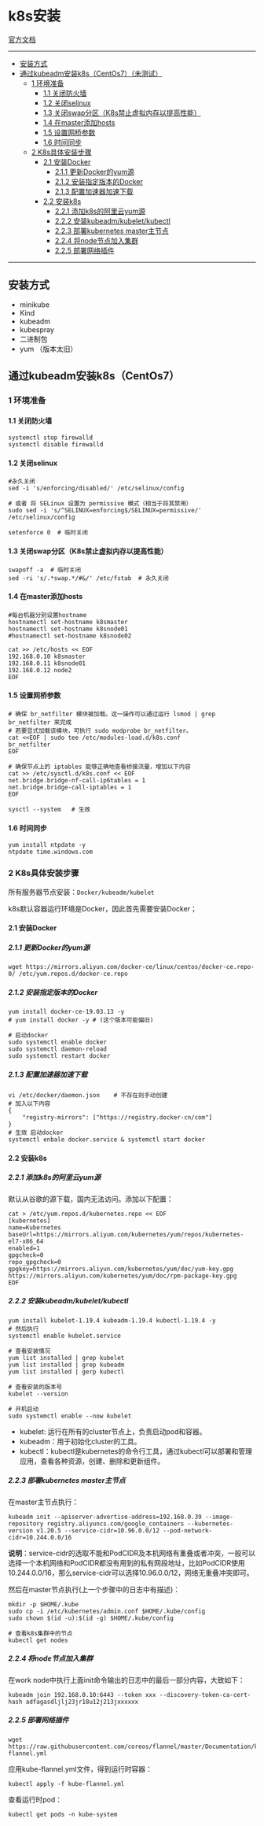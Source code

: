 # k8s安装

[官方文档](https://kubernetes.io/docs/tasks/tools/install-kubectl-linux/)

---

- [安装方式](#安装方式)  
- [通过kubeadm安装k8s（CentOs7）（未测试）](#通过kubeadm安装k8scentos7)  
  - [1 环境准备](#1-环境准备)
    - [1.1 关闭防火墙](#11-关闭防火墙)
    - [1.2 关闭selinux](#12-关闭selinux)
    - [1.3 关闭swap分区（K8s禁止虚拟内存以提高性能）](#13-关闭swap分区k8s禁止虚拟内存以提高性能)
    - [1.4 在master添加hosts](#14-在master添加hosts)
    - [1.5 设置网桥参数](#15-设置网桥参数)
    - [1.6 时间同步](#16-时间同步)
  - [2 K8s具体安装步骤](#2-k8s具体安装步骤)
    - [2.1 安装Docker](#21-安装docker)
      - [2.1.1 更新Docker的yum源](#211-更新docker的yum源)
      - [2.1.2 安装指定版本的Docker](#212-安装指定版本的docker)
      - [2.1.3 配置加速器加速下载](#213-配置加速器加速下载)
    - [2.2 安装k8s](#22-安装k8s)
      - [2.2.1 添加k8s的阿里云yum源](#221-添加k8s的阿里云yum源)
      - [2.2.2 安装kubeadm/kubelet/kubectl](#222-安装kubeadmkubeletkubectl)
      - [2.2.3 部署kubernetes master主节点](#223-部署kubernetes-master主节点)
      - [2.2.4 将node节点加入集群](#224-将node节点加入集群)
      - [2.2.5 部署网络插件](#225-部署网络插件)

---

## 安装方式

- minikube
- Kind
- kubeadm
- kubespray
- 二进制包
- yum （版本太旧）

## 通过kubeadm安装k8s（CentOs7）

### 1 环境准备

#### 1.1 关闭防火墙

    systemctl stop firewalld
    systemctl disable firewalld

#### 1.2 关闭selinux

    #永久关闭
    sed -i 's/enforcing/disabled/' /etc/selinux/config  

    # 或者 将 SELinux 设置为 permissive 模式（相当于将其禁用）
    sudo sed -i 's/^SELINUX=enforcing$/SELINUX=permissive/' /etc/selinux/config

    setenforce 0  # 临时关闭

#### 1.3 关闭swap分区（K8s禁止虚拟内存以提高性能）

    swapoff -a  # 临时关闭
    sed -ri 's/.*swap.*/#&/' /etc/fstab  # 永久关闭

#### 1.4 在master添加hosts

    #每台机器分别设置hostname
    hostnamectl set-hostname k8smaster
    hostnamectl set-hostname k8snode01
    #hostnamectl set-hostname k8snode02

    cat >> /etc/hosts << EOF
    192.168.0.10 k8smaster
    192.168.0.11 k8snode01
    192.168.0.12 node2
    EOF

#### 1.5 设置网桥参数

    # 确保 br_netfilter 模块被加载。这一操作可以通过运行 lsmod | grep br_netfilter 来完成
    # 若要显式加载该模块，可执行 sudo modprobe br_netfilter。
    cat <<EOF | sudo tee /etc/modules-load.d/k8s.conf
    br_netfilter
    EOF

    # 确保节点上的 iptables 能够正确地查看桥接流量，增加以下内容
    cat >> /etc/sysctl.d/k8s.conf << EOF
    net.bridge.bridge-nf-call-ip6tables = 1
    net.bridge.bridge-call-iptables = 1
    EOF
  
    sysctl --system   # 生效
  
#### 1.6 时间同步

    yum install ntpdate -y
    ntpdate time.windows.com
  
### 2 K8s具体安装步骤

所有服务器节点安装：`Docker/kubeadm/kubelet`

k8s默认容器运行环境是Docker，因此首先需要安装Docker；

#### 2.1 安装Docker

##### 2.1.1 更新Docker的yum源

    wget https://mirrors.aliyun.com/docker-ce/linux/centos/docker-ce.repo-0/ /etc/yum.repos.d/docker-ce.repo

##### 2.1.2 安装指定版本的Docker

    yum install docker-ce-19.03.13 -y
    # yum install docker -y # (这个版本可能偏旧)

    # 启动docker
    sudo systemctl enable docker
    sudo systemctl daemon-reload
    sudo systemctl restart docker

##### 2.1.3 配置加速器加速下载

    vi /etc/docker/daemon.json    # 不存在则手动创建
    # 加入以下内容
    {
        "registry-mirrors": ["https://registry.docker-cn/com"]
    }
    # 生效 启动docker
    systemctl enbale docker.service & systemctl start docker

#### 2.2 安装k8s

##### 2.2.1 添加k8s的阿里云yum源

默认从谷歌的源下载，国内无法访问。添加以下配置：

    cat > /etc/yum.repos.d/kubernetes.repo << EOF
    [kubernetes]
    name=Kubernetes
    baseUrl=https://mirrors.aliyum.com/kubernetes/yum/repos/kubernetes-el7-x86_64
    enabled=1
    gpgcheck=0
    repo_gpgcheck=0
    gpgkey=https://mirrors.aliyun.com/kubernetes/yum/doc/yum-key.gpg
    https://mirrors.aliyun.com/kubernetes/yum/doc/rpm-package-key.gpg
    EOF

##### 2.2.2 安装kubeadm/kubelet/kubectl

    yum install kubelet-1.19.4 kubeadm-1.19.4 kubectl-1.19.4 -y
    # 然后执行
    systemctl enable kubelet.service
    
    # 查看安装情况
    yum list installed | grep kubelet
    yum list installed | grep kubeadm 
    yum list installed | gerp kubectl
    
    # 查看安装的版本号
    kubelet --version

    # 开机启动
    sudo systemctl enable --now kubelet

- kubelet: 运行在所有的cluster节点上，负责启动pod和容器。
- kubeadm：用于初始化cluster的工具。
- kubectl：kubectl是kubernetes的命令行工具，通过kubectl可以部署和管理应用，查看各种资源，创建、删除和更新组件。

##### 2.2.3 部署kubernetes master主节点

在master主节点执行：

    kubeadm init --apiserver-advertise-address=192.168.0.39 --image-repository registry.aliyuncs.com/google_containers --kubernetes-version v1.20.5 --service-cidr=10.96.0.0/12 --pod-network-cidr=10.244.0.0/16

**说明**：service-cidr的选取不能和PodCIDR及本机网络有重叠或者冲突，一般可以选择一个本机网络和PodCIDR都没有用到的私有网段地址，比如PodCIDR使用10.244.0.0/16，那么service-cidr可以选择10.96.0.0/12，网络无重叠冲突即可。

然后在master节点执行(上一个步骤中的日志中有描述)：

    mkdir -p $HOME/.kube
    sudo cp -i /etc/kubernetes/admin.conf $HOME/.kube/config
    sudo chown $(id -u):$(id -g) $HOME/.kube/config
    
    # 查看k8s集群中的节点
    kubectl get nodes

##### 2.2.4 将node节点加入集群

在work node中执行上面init命令输出的日志中的最后一部分内容，大致如下：

    kubeadm join 192.168.0.10:6443 --token xxx --discovery-token-ca-cert-hash adfagasdljlj23jr18u12j213jxxxxxx

##### 2.2.5 部署网络插件

    wget https://raw.githubusercontent.com/coreos/flannel/master/Documentation/kube-flannel.yml

应用kube-flannel.yml文件，得到运行时容器：

    kubectl apply -f kube-flannel.yml

查看运行时pod：

    kubectl get pods -n kube-system
